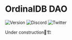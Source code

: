 # OrdinalDB DAO
![Version](https://img.shields.io/badge/Version-Alpha-black)
![Discord](https://img.shields.io/discord/1073430491367215174?color=black&label=Discord&logo=Discord)
![Twitter](https://badgen.net/badge/icon/@OrdDragonBall/black?icon=twitter&label
)

Under construction🚧🏗️